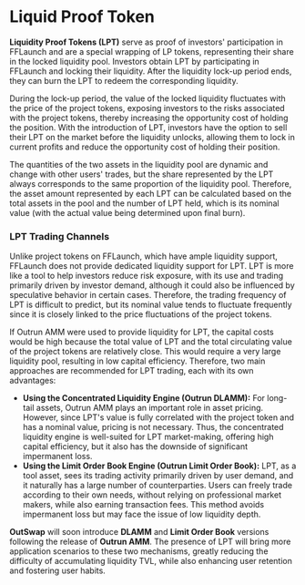 # Liquid Proof Token

**Liquidity Proof Tokens (LPT)** serve as proof of investors' participation in FFLaunch and are a special wrapping of LP tokens, representing their share in the locked liquidity pool. Investors obtain LPT by participating in FFLaunch and locking their liquidity. After the liquidity lock-up period ends, they can burn the LPT to redeem the corresponding liquidity.

During the lock-up period, the value of the locked liquidity fluctuates with the price of the project tokens, exposing investors to the risks associated with the project tokens, thereby increasing the opportunity cost of holding the position. With the introduction of LPT, investors have the option to sell their LPT on the market before the liquidity unlocks, allowing them to lock in current profits and reduce the opportunity cost of holding their position.

The quantities of the two assets in the liquidity pool are dynamic and change with other users' trades, but the share represented by the LPT always corresponds to the same proportion of the liquidity pool. Therefore, the asset amount represented by each LPT can be calculated based on the total assets in the pool and the number of LPT held, which is its nominal value (with the actual value being determined upon final burn).

### **LPT Trading Channels**

Unlike project tokens on FFLaunch, which have ample liquidity support, FFLaunch does not provide dedicated liquidity support for LPT. LPT is more like a tool to help investors reduce risk exposure, with its use and trading primarily driven by investor demand, although it could also be influenced by speculative behavior in certain cases. Therefore, the trading frequency of LPT is difficult to predict, but its nominal value tends to fluctuate frequently since it is closely linked to the price fluctuations of the project tokens.

If Outrun AMM were used to provide liquidity for LPT, the capital costs would be high because the total value of LPT and the total circulating value of the project tokens are relatively close. This would require a very large liquidity pool, resulting in low capital efficiency. Therefore, two main approaches are recommended for LPT trading, each with its own advantages:

* **Using the Concentrated Liquidity Engine (Outrun DLAMM):** For long-tail assets, Outrun AMM plays an important role in asset pricing. However, since LPT's value is fully correlated with the project token and has a nominal value, pricing is not necessary. Thus, the concentrated liquidity engine is well-suited for LPT market-making, offering high capital efficiency, but it also has the downside of significant impermanent loss.
* **Using the Limit Order Book Engine (Outrun Limit Order Book):** LPT, as a tool asset, sees its trading activity primarily driven by user demand, and it naturally has a large number of counterparties. Users can freely trade according to their own needs, without relying on professional market makers, while also earning transaction fees. This method avoids impermanent loss but may face the issue of low liquidity depth.

**OutSwap** will soon introduce **DLAMM** and **Limit Order Book** versions following the release of **Outrun AMM**. The presence of LPT will bring more application scenarios to these two mechanisms, greatly reducing the difficulty of accumulating liquidity TVL, while also enhancing user retention and fostering user habits.
